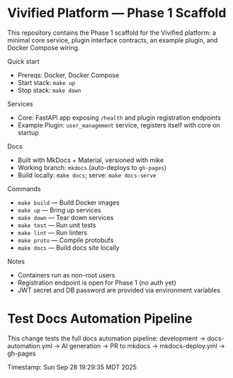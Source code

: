 # Vivified Platform — Phase 1 Scaffold

This repository contains the Phase 1 scaffold for the Vivified platform: a minimal core service, plugin interface contracts, an example plugin, and Docker Compose wiring.

Quick start

- Prereqs: Docker, Docker Compose
- Start stack: `make up`
- Stop stack: `make down`

Services

- Core: FastAPI app exposing `/health` and plugin registration endpoints
- Example Plugin: `user_management` service, registers itself with core on startup

Docs

- Built with MkDocs + Material, versioned with mike
- Working branch: `mkdocs` (auto-deploys to `gh-pages`)
- Build locally: `make docs`; serve: `make docs-serve`

Commands

- `make build` — Build Docker images
- `make up` — Bring up services
- `make down` — Tear down services
- `make test` — Run unit tests
- `make lint` — Run linters
- `make proto` — Compile protobufs
- `make docs` — Build docs site locally

Notes

- Containers run as non-root users
- Registration endpoint is open for Phase 1 (no auth yet)
- JWT secret and DB password are provided via environment variables
# Test Docs Automation Pipeline

This change tests the full docs automation pipeline:
development → docs-automation.yml → AI generation → PR to mkdocs → mkdocs-deploy.yml → gh-pages

Timestamp: Sun Sep 28 19:29:35 MDT 2025
